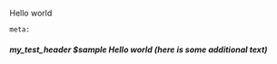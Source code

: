 Hello world <metalink />

```
meta:

```

##### my_test_header $sample Hello world (here is some additional text)